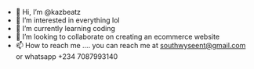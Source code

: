 - 👋 Hi, I’m @kazbeatz
- 👀 I’m interested in everything lol
- 🌱 I’m currently learning coding
- 💞️ I’m looking to collaborate on creating an ecommerce website 
- 📫 How to reach me .... you can reach me at southwyseent@gmail.com or whatsapp +234 7087993140

<!---
kazbeatz! yeah thats my name, Lets buil something together... 
we can work on money making websites.
looking forward to work with you....
--->
